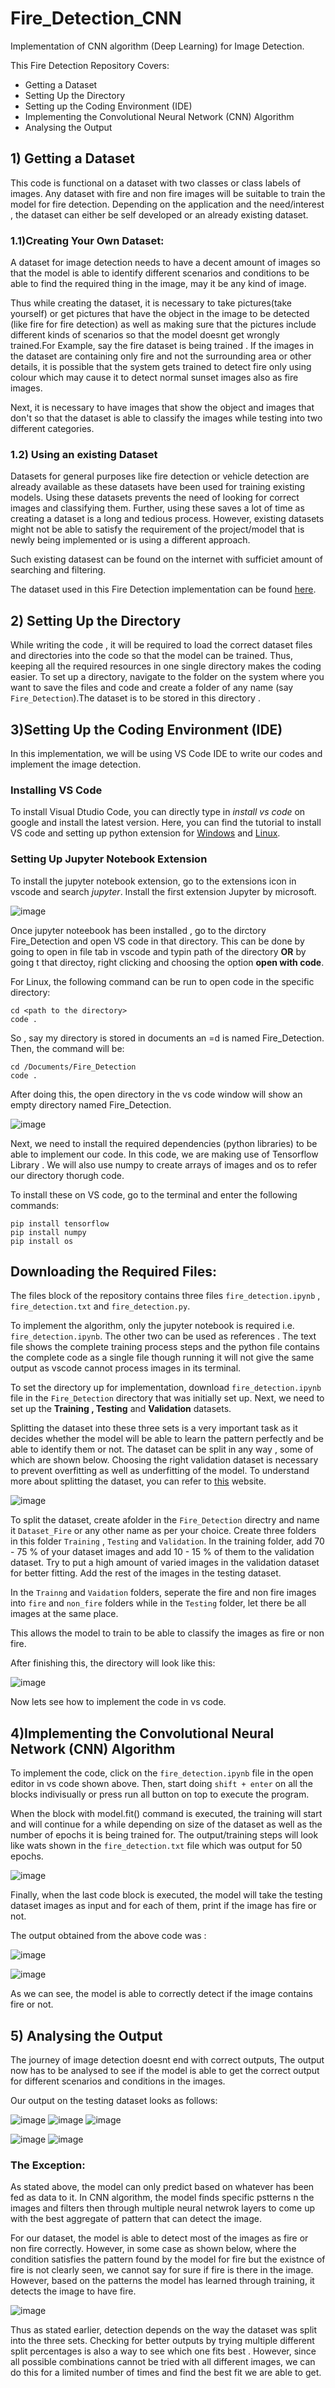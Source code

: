 # Fire_Detection_CNN
Implementation of CNN algorithm (Deep Learning) for Image Detection.

This Fire Detection Repository Covers:
  - Getting a Dataset
  - Setting Up the Directory
  - Setting up the Coding Environment (IDE)
  - Implementing the Convolutional Neural Network (CNN) Algorithm
  - Analysing the Output 

## 1) Getting a Dataset
This code is functional on a dataset with two classes or class labels of images. Any dataset with fire and non fire images will be suitable to train the model for fire detection.
Depending on the application and the need/interest , the dataset can either be self developed or an already existing dataset.
### 1.1)Creating Your Own Dataset:
A dataset for image detection needs to have a decent amount of images so that the model is able to identify different scenarios and conditions to be able to find the required thing in the image, may it be any kind of image.

Thus while creating the dataset, it is necessary to take pictures(take yourself) or get pictures that have the object in the image to be detected (like fire for fire detection) as well as making sure that the pictures include different kinds of scenarios so that the model doesnt get wrongly trained.For Example, say the fire dataset is being trained . If the images in the dataset are containing only fire and not the surrounding area or other details, it is possible that the system gets trained to detect fire only using colour which may cause it to detect normal sunset images also as fire images.

Next, it is necessary to have images that show the object and images that don't so that the dataset is able to classify the images while testing into two different categories.

### 1.2) Using an existing Dataset
Datasets for general purposes like fire detection or vehicle detection are already available as these datasets have been used for training existing models. Using these datasets prevents the need of looking for correct images and classifying them. Further, using these saves a lot of time as creating a dataset is a long and tedious process. 
However, existing datasets might not be able to satisfy the requirement of the project/model that is newly being implemented or is using a different approach. 

Such existing datasest can be found on the internet with sufficiet amount of searching and filtering. 

The dataset used in this Fire Detection implementation can be found [here](https://www.kaggle.com/datasets/christofel04/fire-detection-dataset).

## 2) Setting Up the Directory
While writing the code , it will be required to load the correct dataset files and directories into the code so that the model can be trained. Thus, keeping all the required resources in one single directory makes the coding easier. 
To set up a directory, navigate to the folder on the system where you want to save the files and code and create a folder of any name (say `Fire_Detection`).The dataset is to be stored in this directory .

## 3)Setting Up the Coding Environment (IDE)
In this implementation, we will be using VS Code IDE to write our codes and implement the image detection.

### Installing VS Code
To install Visual Dtudio Code, you can directly type in *install vs code* on google and install the latest version. 
Here, you can find the tutorial to install VS code and setting up python extension for [Windows](https://www.youtube.com/watch?v=MlIzFUI1QGA) and [Linux](https://code.visualstudio.com/docs/setup/linux).


### Setting Up Jupyter Notebook Extension
To install the jupyter notebook extension, go to the extensions icon in vscode and search *jupyter*. Install the first extension Jupyter by microsoft. 

![image](https://user-images.githubusercontent.com/81915404/162585795-ae35acb2-39c8-4495-8c27-d5ddf4d56cb9.png)

Once jupyter noteebook has been installed , go to the dirctory Fire_Detection and open VS code in that directory. This can be done by going to open in file tab in vscode and typin path of the directory **OR** by going t that directoy, right clicking and choosing the option **open with code**.

For Linux, the following command can be run to open code in the specific directory:
    
    cd <path to the directory>
    code .

So , say my directory is stored in documents an =d is named Fire_Detection. Then, the command will be:

    cd /Documents/Fire_Detection
    code .

After doing this, the open directory in the vs code window will show an empty directory named Fire_Detection.

![image](https://user-images.githubusercontent.com/81915404/162586381-cc4d9315-fe44-45c4-85f7-2081e2e904a7.png)

Next, we need to install the required dependencies (python libraries) to be able to implement our code. 
In this code, we are making use of Tensorflow Library . We will also use numpy to create arrays of images and os to refer our directory thorugh code.

To install these on VS code, go to the terminal and enter the following commands:
    
    pip install tensorflow 
    pip install numpy
    pip install os

## Downloading the Required Files:
The files block of the repository contains three files `fire_detection.ipynb` , `fire_detection.txt` and `fire_detection.py`.

To implement the algorithm, only the jupyter notebook is required i.e. `fire_detection.ipynb`. The other two can be used as references . The text file shows the complete training process steps and the python file contains the complete code as a single file though running it will not give the same output as vscode cannot process images in its terminal.

To set the directory up for implementation, download `fire_detection.ipynb` file in the `Fire_Detection` directory that was initially set up. Next, we need to set up the **Training , Testing** and **Validation** datasets. 

Splitting the dataset into these three sets is a very important task as it decides whether the model will be able to learn the pattern perfectly and be able to identify them or not. The dataset can be split in any way , some of which are shown below. Choosing the right validation dataset is necessary to prevent overfitting as well as underfitting of the model. To understand more about splitting the dataset, you can refer to [this](https://www.v7labs.com/blog/train-validation-test-set) website.

![image](https://user-images.githubusercontent.com/81915404/162608173-322a266b-d620-4a97-baf8-756081cf6ab3.png)

To split the dataset, create afolder in the `Fire_Detection` directry and name it `Dataset_Fire` or any other name as per your choice. Create three folders in this folder `Training` , `Testing` and `Validation`. In the training folder, add 70 - 75 % of your dataset images and add 10 - 15 % of them to the validation dataset. Try to put a high amount of varied images in the validation dataset for better fitting. Add the rest of the images in the testing dataset. 

In the `Trainng` and `Vaidation` folders, seperate the fire and non fire images into `fire` and `non_fire` folders while in the `Testing` folder, let there be all images at the same place.

This allows the model to train to be able to classify the images as fire or non fire.

After finishing this, the directory will look like this:

![image](https://user-images.githubusercontent.com/81915404/162608510-8bfab761-0b0c-4339-8bec-8e388901a241.png)

Now lets see how to implement the code in vs code.

## 4)Implementing the Convolutional Neural Network (CNN) Algorithm

To implement the code, click on the `fire_detection.ipynb` file in the open editor in vs code shown above. Then, start doing `shift + enter` on all the blocks indivisually or press run all button on top to execute the program.

When the block with model.fit() command is executed, the training will start and will continue for a while depending on size of the dataset as well as the number of epochs it is being trained for. The output/training steps will look like wats shown in the `fire_detection.txt` file which was output for 50 epochs.

![image](https://user-images.githubusercontent.com/81915404/162609237-298402ce-f019-4806-b0c5-9041893120a8.png)

Finally, when the last code block is executed, the model will take the testing dataset images as input and for each of them, print if the image has fire or not.

The output obtained from the above code was :

![image](https://user-images.githubusercontent.com/81915404/162609311-9481c66d-a870-4c63-9d0f-92ba7430c9c7.png)

![image](https://user-images.githubusercontent.com/81915404/162609318-ceaa9cc9-e671-469a-aaa6-d80e6a319428.png)

As we can see, the model is able to correctly detect if the image contains fire or not.

## 5) Analysing the Output 

The journey of image detection doesnt end with correct outputs, The output now has to be analysed to see if the model is able to get the correct output for different scenarios and conditions in the images. 

Our output on the testing dataset looks as follows:

![image](https://user-images.githubusercontent.com/81915404/162609564-da1455b7-f2a5-4094-8fb9-5d7e03f66a6e.png) ![image](https://user-images.githubusercontent.com/81915404/162609570-ac401dc9-386a-4190-957a-a72a370d5da9.png) ![image](https://user-images.githubusercontent.com/81915404/162609604-7d42fcb4-4b08-4f94-8a4d-c27ffc0c7ecf.png)

![image](https://user-images.githubusercontent.com/81915404/162609634-15b394c4-2aaf-488e-9d2c-19c7448502d9.png) ![image](https://user-images.githubusercontent.com/81915404/162609645-11cb0516-47aa-48b0-8d59-cba2ee01bb2d.png)

### The Exception:
As stated above, the model can only predict based on whatever has been fed as data to it. In CNN algorithm, the model finds specific pstterns n the images and filters then through multiple neural netwrok layers to come up with the best aggregate of pattern that can detect the image. 

For our dataset, the model is able to detect most of the images as fire or non fire correctly. However, in some case as shown below, where the condition satisfies the pattern found by the model for fire but the existnce of fire is not clearly seen, we cannot say for sure if fire is there in the image. However, based on the patterns the model has learned through training, it detects the image to have fire. 

![image](https://user-images.githubusercontent.com/81915404/162609819-7fe2fc9d-b1ee-4971-ace6-8c176a002ad9.png)


Thus as stated earlier, detection depends on the way the dataset was split into the three sets. Checking for better outputs by trying multiple different split percentages is also a way to see which one fits best . However, since all possible combinations cannot be tried with all different images, we can do this for a limited number of times and find the best fit we are able to get.

